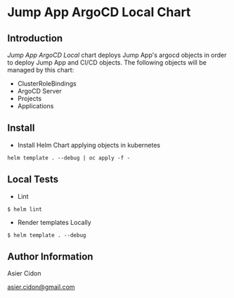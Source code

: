 # Jump App ArgoCD Local Chart

## Introduction

*Jump App ArgoCD Local* chart deploys Jump App's argocd objects in order to deploy Jump App and CI/CD objects. The following objects will be managed by this chart:

- ClusterRoleBindings
- ArgoCD Server
- Projects
- Applications

## Install

- Install Helm Chart applying objects in kubernetes

```$bash
helm template . --debug | oc apply -f -
```

## Local Tests

- Lint

```$bash
$ helm lint
```

- Render templates Locally

```$bash
$ helm template . --debug
```

## Author Information

Asier Cidon

asier.cidon@gmail.com